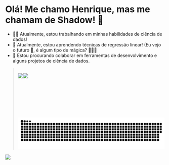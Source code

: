 # Olá! Me chamo Henrique, mas me chamam de Shadow! 👋

- 🐱‍👤 Atualmente, estou trabalhando em minhas habilidades de ciência de dados!
- 🌱 Atualmente, estou aprendendo técnicas de regressão linear! (Eu vejo o futuro 🔮, é algum tipo de mágica? 🧙🏻‍♂️
- 👯 Estou procurando colaborar em ferramentas de desenvolvimento e alguns projetos de ciência de dados.

<blockquote>

<br>

<div align="center">
  <a href="https://github.com/ShadowsCrow">
  <img height="140em" style="float: left;" src="https://github-readme-stats.vercel.app/api?username=ShadowsCrow&show_icons=true&theme=maroongold&include_all_commits=true&count_private=true&custom_title=STATUS DO GITHUB - Shadow"/>
  <img height="140em" style="float: left;" src="https://github-readme-stats.vercel.app/api/top-langs/?username=ShadowsCrow&layout=compact&langs_count=7&theme=maroongold&custom_title=LINGUAGENS MAIS USADAS"/>
</div>

 <br>

  ![Snake animation](https://github.com/ShadowsCrow/ShadowsCrow/blob/output/github-contribution-grid-snake.svg)
 
</div>
</blockquote>

<img src="https://github.com/ShadowsCrow/starligasOne/blob/main/office-funny.gif"/>
